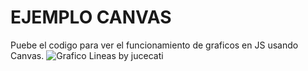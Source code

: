 # EJEMPLO CANVAS
Puebe el codigo para ver el funcionamiento de graficos en JS usando Canvas.
![Grafico Lineas](https://cdn.pixabay.com/photo/2017/12/22/08/01/graph-3033203_960_720.jpg)
by jucecati
